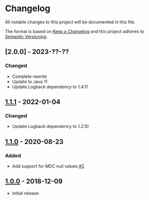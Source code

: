 # Changelog
All notable changes to this project will be documented in this file.

The format is based on [Keep a Changelog](https://keepachangelog.com/en/1.0.0/)
and this project adheres to [Semantic Versioning](https://semver.org/spec/v2.0.0.html).

## [2.0.0] - 2023-??-??
### Changed
- Complete rewrite
- Update to Java 11
- Update Logback dependency to 1.4.11

## [1.1.1] - 2022-01-04
### Changed
- Update Logback dependency to 1.2.10

## [1.1.0] - 2020-08-23
### Added
- Add support for MDC null values
  [\#2](https://github.com/osiegmar/logback-awslogs-json-encoder/pull/2)

## [1.0.0] - 2018-12-09
- Initial release

[1.1.1]: https://github.com/osiegmar/logback-awslogs-json-encoder/compare/v1.1.0...v1.1.1
[1.1.0]: https://github.com/osiegmar/logback-awslogs-json-encoder/compare/v1.0.0...v1.1.0
[1.0.0]: https://github.com/osiegmar/logback-awslogs-json-encoder/releases/tag/v1.0.0
